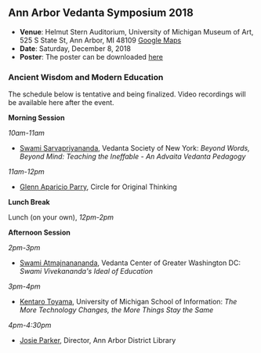 ## Ann Arbor Vedanta Symposium 2018

* **Venue**: Helmut Stern Auditorium, University of Michigan Museum of Art, 525 S State St, Ann Arbor, MI 48109 [Google Maps](https://goo.gl/maps/V5kMxjVzjkn)
* **Date**: Saturday, December 8, 2018
* **Poster**: The poster can be downloaded [here](2018_files/A2VS2018.jpg)

### Ancient Wisdom and Modern Education

The schedule below is tentative and being finalized. Video recordings will be available here after the event.

**Morning Session**

_10am-11am_

- [Swami Sarvapriyananda](http://www.vedantany.org/resident-swamis/), Vedanta Society of New York: _Beyond Words, Beyond Mind: Teaching the Ineffable - An Advaita Vedanta Pedagogy_

_11am-12pm_

- [Glenn Aparicio Parry](https://originalthinking.us/glenn-aparicio-parry/), Circle for Original Thinking


**Lunch Break**

Lunch (on your own), _12pm-2pm_

**Afternoon Session**

_2pm-3pm_

- [Swami Atmajnanananda](http://vedantanc.org/swami-atmajnanananda), Vedanta Center of Greater Washington DC: _Swami Vivekananda's Ideal of Education_

_3pm-4pm_

- [Kentaro Toyama](http://www.kentarotoyama.org/), University of Michigan School of Information: _The More Technology Changes, the More Things Stay the Same_

_4pm-4:30pm_

- [Josie Parker](https://aadl.org/aadl_josieparker04), Director, Ann Arbor District Library
